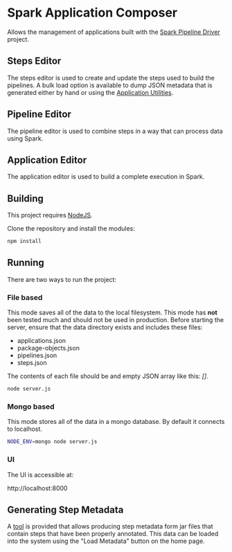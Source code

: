 # Spark Application Composer
Allows the management of applications built with the [Spark Pipeline Driver](https://github.com/Acxiom/spark-pipeline-driver) project.

## Steps Editor
The steps editor is used to create and update the steps used to build the pipelines. A bulk load option is available to
dump JSON metadata that is generated either by hand or using the [Application Utilities](https://github.com/Acxiom/spark-pipeline-driver/tree/develop/application-utils).

## Pipeline Editor
The pipeline editor is used to combine steps in a way that can process data using Spark.

## Application Editor
The application editor is used to build a complete execution in Spark.

## Building
This project requires [NodeJS](https://nodejs.org/en/).

Clone the repository and install the modules:

```bash
npm install
```

## Running
There are two ways to run the project:

### File based
This mode saves all of the data to the local filesystem. This mode has **not** been tested much and should not be used 
in production. Before starting the server, ensure that the data directory exists and includes these files: 
* applications.json
* package-objects.json
* pipelines.json
* steps.json

The contents of each file should be and empty JSON array like this: *[]*.

```bash
node server.js
```

### Mongo based
This mode stores all of the data in a mongo database. By default it connects to localhost.

```bash
NODE_ENV=mongo node server.js
```

### UI
The UI is accessible at:

http://localhost:8000

## Generating Step Metadata
A [tool](https://github.com/Acxiom/spark-pipeline-driver/tree/develop/application-utils) is provided that allows producing step metadata form jar files that contain steps that have been properly
annotated. This data can be loaded into the system using the "Load Metadata" button on the home page.
